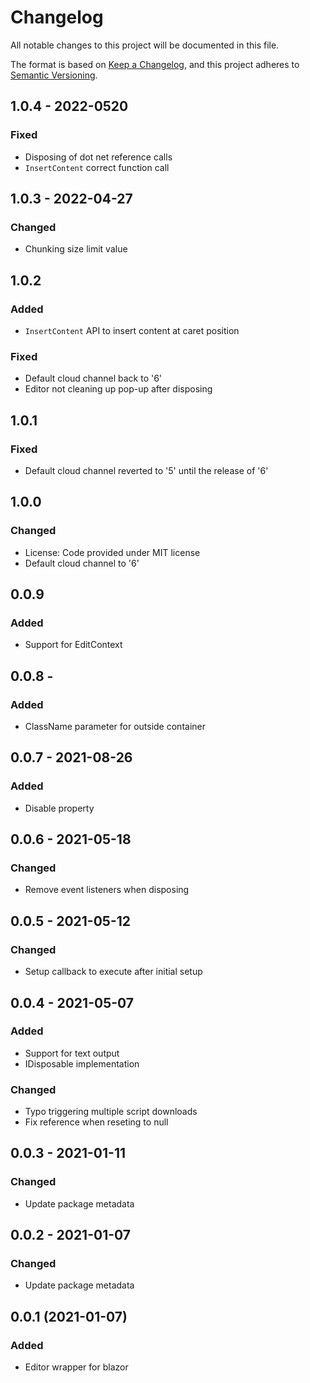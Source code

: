 # Changelog
All notable changes to this project will be documented in this file.

The format is based on [Keep a Changelog](https://keepachangelog.com/en/1.0.0/),
and this project adheres to [Semantic Versioning](https://semver.org/spec/v2.0.0.html).

## 1.0.4 - 2022-0520
### Fixed
- Disposing of dot net reference calls
- `InsertContent` correct function call

## 1.0.3 - 2022-04-27
### Changed
- Chunking size limit value

## 1.0.2
### Added
- `InsertContent` API to insert content at caret position

### Fixed
- Default cloud channel back to '6'
- Editor not cleaning up pop-up after disposing

## 1.0.1
### Fixed
- Default cloud channel reverted to '5' until the release of '6'

## 1.0.0
### Changed
- License: Code provided under MIT license
- Default cloud channel to '6'

## 0.0.9
### Added
- Support for EditContext

## 0.0.8 -
### Added
- ClassName parameter for outside container

## 0.0.7 - 2021-08-26
### Added
- Disable property

## 0.0.6 - 2021-05-18
### Changed
- Remove event listeners when disposing

## 0.0.5 - 2021-05-12
### Changed
- Setup callback to execute after initial setup

## 0.0.4 - 2021-05-07
### Added
- Support for text output
- IDisposable implementation

### Changed
- Typo triggering multiple script downloads
- Fix reference when reseting to null

## 0.0.3 - 2021-01-11
### Changed
* Update package metadata

## 0.0.2 - 2021-01-07
### Changed
* Update package metadata

## 0.0.1 (2021-01-07)
### Added
* Editor wrapper for blazor